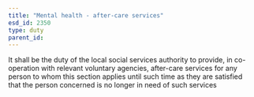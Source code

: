 ```yaml
---
title: "Mental health - after-care services"
esd_id: 2350
type: duty
parent_id:  
---
```


It shall be the duty of the local social services authority to provide, in co-operation with relevant voluntary agencies, after-care services for any person to whom this section applies until such time as they are satisfied that the person concerned is no longer in need of such services 

